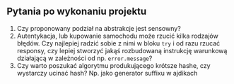 ## Pytania po wykonaniu projektu

1. Czy proponowany podział na abstrakcje jest sensowny?
2. Autentykacja, lub kupowanie samochodu może rzucić kilka rodzajów błędów. Czy najlepiej radzić sobie z nimi w bloku `try` i od razu rzucać responsy, czy lepiej stworzyć jakąś rozbudowaną instrukcję warunkową działającą w zależności od np. `error.message`?
3. Czy warto poszukać algorytmu produkującego krótsze hashe, czy wystarczy ucinać hash? Np. jako generator suffixu w ajdikach
